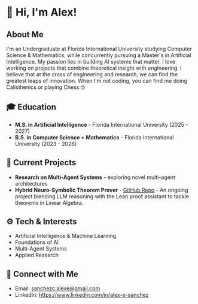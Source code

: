 # 👋 Hi, I'm Alex!

## About Me
I'm an Undergraduate at Florida International University studying Computer Science & Mathematics, while concurrently pursuing a Master's in Artificial Intelligence.
My passion lies in building AI systems that matter. I love working on projects that combine theoretical insight with engineering. I believe that at the cross of engineering and research, we can find the greatest leaps of innovation.
When I'm not coding, you can find me doing Calisthenics or playing Chess 🤓

## 🎓 Education
- **M.S. in Artificial Intelligence** - Florida International University (2025 - 2027)
- **B.S. in Computer Science + Mathematics** - Florida International University (2023 - 2026)

## 🔭 Current Projects
- **Research on Multi-Agent Systems** - exploring novel multi-agent architectures
- **Hybrid Neuro-Symbolic Theorem Prover** - [GitHub Repo](https://github.com/thealepo/hybrid-atp) - An ongoing project blending LLM reasoning with the Lean proof assistant to tackle theorems in Linear Algebra.

## ⚙️ Tech & Interests
- Artificial Intelligence & Machine Learning
- Foundations of AI
- Multi-Agent Systems
- Applied Research

## 🤝 Connect with Me
- Email: sanchezc.alexe@gmail.com
- LinkedIn: https://www.linkedin.com/in/alex-e-sanchez
